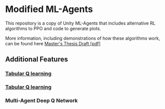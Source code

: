 # Modified ML-Agents

This repository is a copy of Unity ML-Agents that includes alternative RL algorithms to PPO and code to generate plots.

More information, including demonstrations of how these algorithms work, can be found here [Master's Thesis Draft [pdf]](MastersThesisDraft.pdf) 

## Additional Features

### [Tabular Q learning](\python\QL.ipynb)

### [Tabular Q learning](\python\DQN.ipynb)

### Multi-Agent Deep Q Network
